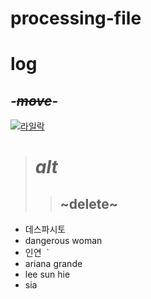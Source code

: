 # processing-file
# log
## *-~~move~~-*
[![라일락](http://cfile28.uf.tistory.com/image/254E963E518765DF29A51B)](https://www.youtube.com/watch?v=LBTnz1Ta_v8)
># *alt*
>>## ~delete~
+ 데스파시토
+ dangerous woman
+ 인연 
`
+ ariana grande
 + lee sun hie
  + sia

